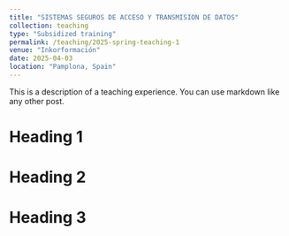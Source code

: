 ```yaml
---
title: "SISTEMAS SEGUROS DE ACCESO Y TRANSMISION DE DATOS"
collection: teaching
type: "Subsidized training"
permalink: /teaching/2025-spring-teaching-1
venue: "Inkorformación"
date: 2025-04-03
location: "Pamplona, Spain"
---
```


This is a description of a teaching experience. You can use markdown like any other post.

Heading 1
======

Heading 2
======

Heading 3
======